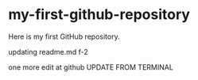 # my-first-github-repository
Here is my first GitHub repository.

updating readme.md f-2

one more edit at github
UPDATE FROM TERMINAL
